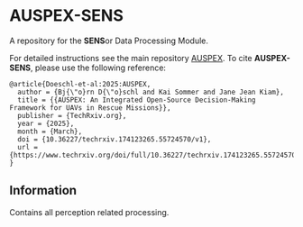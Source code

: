 # AUSPEX-SENS
A repository for the **SENS**or Data Processing Module.

For detailed instructions see the main repository [AUSPEX](https://github.com/UniBwM-IFS-AILab/AUSPEX).
To cite **AUSPEX-SENS**, please use the following reference:
```
@article{Doeschl-et-al:2025:AUSPEX,
  author = {Bj{\"o}rn D{\"o}schl and Kai Sommer and Jane Jean Kiam},
  title = {{AUSPEX: An Integrated Open-Source Decision-Making Framework for UAVs in Rescue Missions}},
  publisher = {TechRxiv.org},
  year = {2025},
  month = {March},
  doi = {10.36227/techrxiv.174123265.55724570/v1},
  url = {https://www.techrxiv.org/doi/full/10.36227/techrxiv.174123265.55724570/v1}
}
```

## Information

Contains all perception related processing.